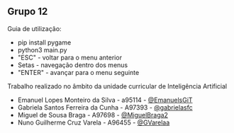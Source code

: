 ## Grupo 12

Guia de utilização:
- pip install pygame
- python3 main.py
- "ESC" - voltar para o menu anterior
- Setas - navegação dentro dos menus
- "ENTER" - avançar para o menu seguinte

Trabalho realizado no âmbito da unidade curricular de Inteligência Artificial

- Emanuel Lopes Monteiro da Silva - a95114 - [@EmanuelsGiT](https://github.com/EmanuelsGiT)
- Gabriela Santos Ferreira da Cunha - A97393 - [@gabrielasfc](https://github.com/gabrielasfc)
- Miguel de Sousa Braga - A97698 - [@MiguelBraga2](https://github.com/MiguelBraga2)
- Nuno Guilherme Cruz Varela - A96455 - [@GVarelaa](https://github.com/GVarelaa)
